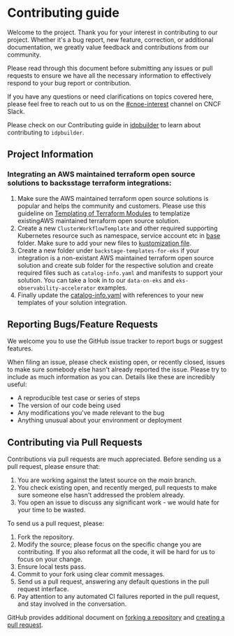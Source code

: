 # Contributing guide

Welcome to the project. Thank you for your interest in contributing to our project. Whether it's a bug report, new feature, correction, or additional documentation, we greatly value feedback and contributions from our community.

Please read through this document before submitting any issues or pull requests to ensure we have all the necessary
information to effectively respond to your bug report or contribution.

If you have any questions or need clarifications on topics covered here, please feel free to reach out to us on the [#cnoe-interest](https://cloud-native.slack.com/archives/C05TN9WFN5S) channel on CNCF Slack.

Please check on our Contributing guide in [idpbuilder](https://github.com/cnoe-io/idpbuilder/blob/main/CONTRIBUTING.md) to learn about contributing to `idpbuilder`.

## Project Information

### Integrating an AWS maintained terraform open source solutions to backsstage terraform integrations:

1. Make sure the AWS maintained terraform open source solutions is popular and helps the community and customers. Please use this guideline on [Templating of Terraform Modules](https://cnoe.io/docs/reference-implementation/extensions/tf-templating) to templatize existingAWS maintained terraform open source solution.
2. Create a new `ClusterWorkflowTemplate` and other required supporting Kubernetes resource such as namespace, service account etc in [base](./argo-workflows-templates/base) folder. Make sure to add your new files to [kustomization file](./argo-workflows-templates/base/kustomization.yaml).
3. Create a new folder under `backstage-templates-for-eks` if your integration is a non-existant AWS maintained terraform open source solution and create sub folder for the respective solution and create required files such as `catalog-info.yaml` and manifests to support your solution. You can take a look in to our `data-on-eks` and `eks-observability-accelerator` examples.
4. Finally update the [catalog-info.yaml](./backstage-templates-for-eks/catalog-info.yaml) with references to your new templates of your solution integration.

## Reporting Bugs/Feature Requests

We welcome you to use the GitHub issue tracker to report bugs or suggest features.

When filing an issue, please check existing open, or recently closed, issues to make sure somebody else hasn't already
reported the issue. Please try to include as much information as you can. Details like these are incredibly useful:

* A reproducible test case or series of steps
* The version of our code being used
* Any modifications you've made relevant to the bug
* Anything unusual about your environment or deployment

## Contributing via Pull Requests
Contributions via pull requests are much appreciated. Before sending us a pull request, please ensure that:

1. You are working against the latest source on the *main* branch.
2. You check existing open, and recently merged, pull requests to make sure someone else hasn't addressed the problem already.
3. You open an issue to discuss any significant work - we would hate for your time to be wasted.

To send us a pull request, please:

1. Fork the repository.
2. Modify the source; please focus on the specific change you are contributing. If you also reformat all the code, it will be hard for us to focus on your change.
3. Ensure local tests pass.
4. Commit to your fork using clear commit messages.
5. Send us a pull request, answering any default questions in the pull request interface.
6. Pay attention to any automated CI failures reported in the pull request, and stay involved in the conversation.

GitHub provides additional document on [forking a repository](https://help.github.com/articles/fork-a-repo/) and
[creating a pull request](https://help.github.com/articles/creating-a-pull-request/).



